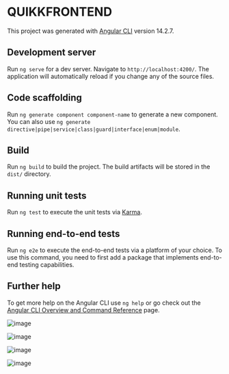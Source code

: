 # QUIKKFRONTEND

This project was generated with [Angular CLI](https://github.com/angular/angular-cli) version 14.2.7.

## Development server

Run `ng serve` for a dev server. Navigate to `http://localhost:4200/`. The application will automatically reload if you change any of the source files.

## Code scaffolding

Run `ng generate component component-name` to generate a new component. You can also use `ng generate directive|pipe|service|class|guard|interface|enum|module`.

## Build

Run `ng build` to build the project. The build artifacts will be stored in the `dist/` directory.

## Running unit tests

Run `ng test` to execute the unit tests via [Karma](https://karma-runner.github.io).

## Running end-to-end tests

Run `ng e2e` to execute the end-to-end tests via a platform of your choice. To use this command, you need to first add a package that implements end-to-end testing capabilities.

## Further help

To get more help on the Angular CLI use `ng help` or go check out the [Angular CLI Overview and Command Reference](https://angular.io/cli) page.

![image](https://user-images.githubusercontent.com/43568554/198929673-4a1f6117-2d17-486a-aafa-1870aba9a6e7.png)

![image](https://user-images.githubusercontent.com/43568554/198930053-a42a3676-c499-4983-b3af-b3bd5edb2f9f.png)

![image](https://user-images.githubusercontent.com/43568554/198930169-989357c7-b4a6-43a5-99b1-1c25e0aaf6b4.png)

![image](https://user-images.githubusercontent.com/43568554/198930279-054662e3-f6c3-465f-9926-fd471c9ca434.png)





